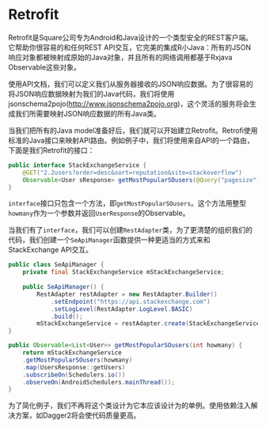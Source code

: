 # Retrofit

Retrofit是Square公司专为Android和Java设计的一个类型安全的REST客户端。它帮助你很容易的和任何REST API交互，它完美的集成R小Java：所有的JSON响应对象都被映射成原始的Java对象，并且所有的网络调用都基于Rxjava Observable这些对象。

使用API文档，我们可以定义我们从服务器接收的JSON响应数据。为了很容易的将JSON响应数据映射为我们的Java代码，我们将使用jsonschema2pojo(http://www.jsonschema2pojo.org)，这个灵活的服务将会生成我们所需要映射JSON响应数据的所有Java类。

当我们把所有的Java model准备好后，我们就可以开始建立Retrofit。Retrofi使用标准的Java接口来映射API路由。例如例子中，我们将使用来自API的一个路由，下面是我们Retrofit的接口：
```java
public interface StackExchangeService {
    @GET("2.2users?order=desc&sort=reputation&site=stackoverflow")
    Observable<User sResponse> getMostPopularSOusers(@Query("pagesize") int howmany);
}
```
`interface`接口只包含一个方法，即`getMostPopularSOusers`。这个方法用整型`howmany`作为一个参数并返回`UserResponse`的Observable。

当我们有了`interface`，我们可以创建`RestAdapter`类，为了更清楚的组织我们的代码，我们创建一个`SeApiManager`函数提供一种更适当的方式来和StackExchange API交互。
```java
public class SeApiManager {
    private final StackExchangeService mStackExchangeService;
    
    public SeApiManager() {
        RestAdapter restAdapter = new RestAdapter.Builder()
            .setEndpoint("https://api.stackexchange.com")
            .setLogLevel(RestAdapter.LogLevel.BASIC)
            .build();
        mStackExchangeService = restAdapter.create(StackExchangeService.class);
}

public Observable<List<User>> getMostPopularSOusers(int howmany) {
    return mStackExchangeService
    .getMostPopularSOusers(howmany)
    .map(UsersResponse::getUsers)
    .subscribeOn(Schedulers.io())
    .observeOn(AndroidSchedulers.mainThread());
}
```
为了简化例子，我们不再将这个类设计为它本应该设计为的单例。使用依赖注入解决方案，如Dagger2将会使代码质量更高。

















































```
